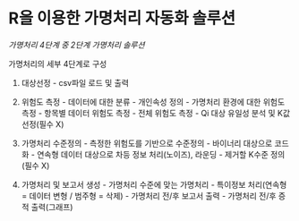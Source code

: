 
# R을 이용한 가명처리 자동화 솔루션

*가명처리 4단계 중 2단계 가명처리 솔루션*

가명처리의 세부 4단계로 구성
  1. 대상선정
    - csv파일 로드 및 출력
  
  2. 위험도 측정
    - 데이터에 대한 분류
    - 개인속성 정의
    - 가명처리 환경에 대한 위험도 측정
    - 항목별 데이터 위험도 측정
    - 전체 위험도 측정
    - Qi 대상 유일성 분석 및 K값 선정(필수 X)

  3. 가명처리 수준정의
    - 측정한 위험도를 기반으로 수준정의
    - 바이너리 대상으로 코드화
    - 연속형 데이터 대상으로 차등 정보 처리(노이즈), 라운딩
    - 제거할 K수준 정의(필수 X)

  4. 가명처리 및 보고서 생성
    - 가명처리 수준에 맞는 가명처리
    - 특이정보 처리(연속형 = 데이터 변형 / 범주형 = 삭제)
    - 가명처리 전/후 보고서 출력
    - 가명처리 전/후 증적 출력(그래프)
